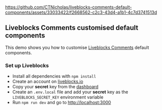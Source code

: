 https://github.com/CTNicholas/liveblocks-comments-default-components/assets/33033422/f2668562-c2c3-43d4-a1b1-4c7d3741513d

## Liveblocks Comments customised default components

This demo shows you how to customise [Liveblocks Comments](https://liveblocks.io/comments) default components.

### Set up Liveblocks

- Install all dependencies with `npm install`
- Create an account on [liveblocks.io](https://liveblocks.io/dashboard)
- Copy your **secret** key from the [dashboard](https://liveblocks.io/dashboard/apikeys)
- Create an `.env.local` file and add your **secret** key as the `LIVEBLOCKS_SECRET_KEY` environment
  variable
- Run `npm run dev` and go to [http://localhost:3000](http://localhost:3000)

